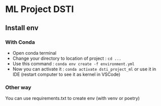 # ML Project DSTI

## Install env 
### With Conda
* Open conda terminal
* Change your directory to location of project : ``cd ...``
* Use this command : ``conda env create -f environment.yml``
* Now you can activate it : ``conda activate dsti_project_ml`` or use it in IDE (restart computer to see it as kernel in VSCode)

### Other way

You can use requirements.txt to create env (with venv or poetry)
